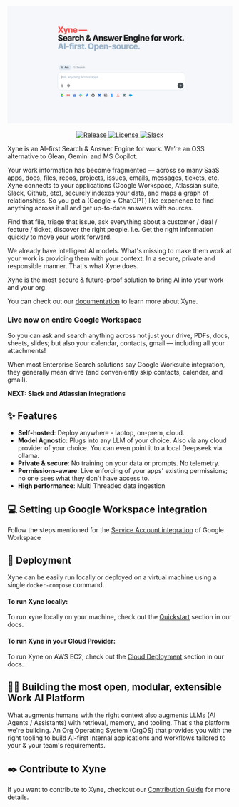 ![Xyne App](docs/readme/Xyne-Readme.png)

<p align="center">
  <a href="https://github.com/xynehq/xyne/releases/latest">
    <img src="https://img.shields.io/github/release/xynehq/xyne.svg?style=flat-square" alt="Release">
  </a>
  <a href="https://opensource.org/licenses/Apache-2.0">
    <img src="https://img.shields.io/badge/license-Apache%202.0-blue?style=flat-square" alt="License">
  </a>
  <a href="http://xynerds.slack.com/">
    <img src="https://img.shields.io/badge/slack-xyne-brightgreen.svg?logo=slack&style=flat-square" alt="Slack">
  </a>
</p>

Xyne is an AI-first Search & Answer Engine for work. We’re an OSS alternative to Glean, Gemini and MS Copilot.

Your work information has become fragmented — across so many SaaS apps, docs, files, repos, projects, issues, emails, messages, tickets, etc. Xyne connects to your applications (Google Workspace, Atlassian suite, Slack, Github, etc), securely indexes your data, and maps a graph of relationships. So you get a (Google + ChatGPT) like experience to find anything across it all and get up-to-date answers with sources. 

Find that file, triage that issue, ask everything about a customer / deal / feature / ticket, discover the right people. I.e. Get the right information quickly to move your work forward.

We already have intelligent AI models. What's missing to make them work at your work is providing them with your context. In a secure, private and responsible manner. That's what Xyne does.

Xyne is the most secure & future-proof solution to bring AI into your work and your org.

You can check out our [documentation](https://docs.xynehq.com) to learn more about Xyne.

### Live now on entire Google Workspace

So you can ask and search anything across not just your drive, PDFs, docs, sheets, slides; but also your calendar, contacts, gmail — including all your attachments! 

When most Enterprise Search solutions say Google Worksuite integration, they generally mean drive (and conveniently skip contacts, calendar, and gmail).

**NEXT: Slack and Atlassian integrations**

## ✨ Features

- **Self-hosted**: Deploy anywhere - laptop, on-prem, cloud.
- **Model Agnostic**: Plugs into any LLM of your choice. Also
via any cloud provider of your choice. You can even point it
to a local Deepseek via ollama.
- **Private & secure**: No training on your data or prompts. No
telemetry.
- **Permissions-aware**: Live enforcing of your apps' existing
permissions; no one sees what they don't have access to.
- **High performance**: Multi Threaded data ingestion


## 💻 Setting up Google Workspace integration
Follow the steps mentioned for the [Service Account integration](https://docs.xynehq.com/authentication/service-accounts) of Google Workspace

## 🚀 Deployment

Xyne can be easily run locally or deployed on a virtual machine using a single ```docker-compose``` command.

#### To run Xyne locally:
To run xyne locally on your machine, check out the [Quickstart](https://docs.xynehq.com/quickstart) section in our docs.

#### To run Xyne in your Cloud Provider:
To run Xyne on AWS EC2, check out the [Cloud Deployment](https://docs.xynehq.com/deployment/cloud/aws/aws-deployment-with-docker) section in our docs.

## 💪🏻 Building the most open, modular, extensible Work AI Platform

What augments humans with the right context also augments LLMs (AI Agents / Assistants) with retrieval, memory, and tooling. That's the platform we're building. An Org Operating System (OrgOS) that provides you with the right tooling to build AI-first internal applications and workflows tailored to your & your team's requirements.

## ✒️  Contribute to Xyne
If you want to contribute to Xyne, checkout our [Contribution Guide](https://docs.xynehq.com/contribution/contribute) for more details.